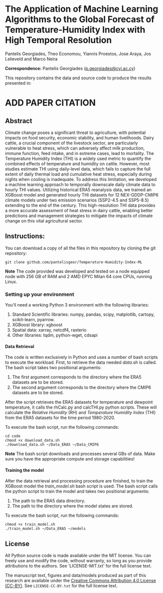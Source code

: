 # The Application of Machine Learning Algorithms to the Global Forecast of Temperature-Humidity Index with High Temporal Resolution

Pantelis Georgiades, Theo Economou, Yiannis Proestos, Jose Araya, Jos Lelieveld and Marco Neira

**Correspondence:** Pantelis Georgiades (p.georgiades@cyi.ac.cy)

This repository contains the data and source code to produce the results presented in:

# ADD PAPER CITATION

## Abstract

Climate change poses a significant threat to agriculture, with potential impacts on food security, economic stability, and human livelihoods. Dairy cattle, a crucial component of the livestock sector, are particularly vulnerable to heat stress, which can adversely affect milk production, immune function, feed intake, and in extreme cases, lead to mortality. The Temperature Humidity Index (THI) is a widely used metric to quantify the combined effects of temperature and humidity on cattle. However, most studies estimate THI using daily-level data, which fails to capture the full extent of daily thermal load and cumulative heat stress, especially during nights when cooling is inadequate. To address this limitation, we developed a machine learning approach to temporally downscale daily climate data to hourly THI values. Utilizing historical ERA5 reanalysis data, we trained an XGBoost model and generated hourly THI datasets for 12 NEX-GDDP-CMIP6 climate models under two emission scenarios (SSP2-4.5 and SSP5-8.5) extending to the end of the century. This high-resolution THI data provides a more accurate assessment of heat stress in dairy cattle, enabling better predictions and management strategies to mitigate the impacts of climate change on this vital agricultural sector.

## Instructions:

You can download a copy of all the files in this repository by cloning the git repository:

```
git clone github.com/pantelisgeor/Temperature-Humidity-Index-ML
```

**Note** The code provided was developed and tested on a node equipped node with 256 GB of RAM and 2 AMD EPYC Milan 64 core CPUs, running Linux.

### Setting up your environment

You'll need a working Python 3 environment with the following libraries:
1. Standard Scientific libraries: numpy, pandas, scipy, matplotlib, cartopy, scikit-learn, pyarrow.
2. XGBoost library: xgboost
3. Spatial data: xarray, netcdf4, rasterio
4. Other libraries: tqdm, python-wget, cdsapi

#### Data Retrieval

The code is written exclusively in Python and uses a number of bash scripts to execute the workload. First, to retrieve the data needed *data.sh* is called. The bash script takes two positional arguments:
1. The first argument corresponds to the directory where the ERA5 datasets are to be stored.
2. The second argument corresponds to the directory where the CMIP6 datasets are to be stored.

After the script retrieves the ERA5 datasets for temperature and dewpoint temperature, it calls the rhCalc.py and calcTHI.py python scripts. These will calculate the *Relative Humidity* (RH) and *Temperature Humidity Index* (THI) from the ERA5 datasets for the time period 1980-2020.

To execute the bash script, run the following commands:

```
cd code
chmod +x download_data.sh
./download_data.sh ~/Data_ERA5 ~/Data_CMIP6
```

**Note** The bash script downloads and processes several GBs of data. Make sure you have the appropriate compute and storage capabilities!

#### Training the model

After the data retrieval and processing procedure are finished, to train the XGBoost model the *train_model.sh* bash script is used. The bash script calls the python script to train the model and takes two positional arguments:

1. The path to the ERA5 data directory.
2. The path to the directory where the model states are stored.

To execute the bash script, run the following commands:

```
chmod +x train_model.sh
./train_model.sh ~/Data_ERA5 ~/models
```

## License

All Python source code is made available under the MIT license. You can freely use and modify the code, without warranty, so long as you provide attributions to the authors. See 'LICENSE-MIT.txt' for the full license text.

The manuscript text, figures and data/models produced as part of this research are available under the [Creative Commons Attribution 4.0 License (CC-BY)][cc-by]. See `LICENSE-CC-BY.txt` for the full license text.

[cc-by]: https://creativecommons.org/licenses/by/4.0/
